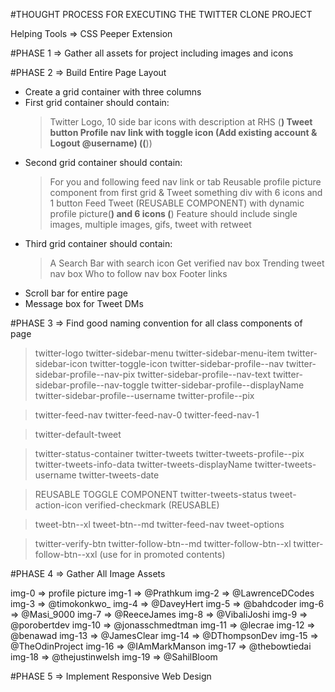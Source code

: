 #THOUGHT PROCESS FOR EXECUTING THE TWITTER CLONE PROJECT

Helping Tools => CSS Peeper Extension

#PHASE 1 => Gather all assets for project including images and icons

#PHASE 2 => Build Entire Page Layout

- Create a grid container with three columns
- First grid container should contain:
  > Twitter Logo,
  > 10 side bar icons with description at RHS (**)
  > Tweet button
  > Profile nav link with toggle icon (Add existing account & Logout @username) ((**))
- Second grid container should contain:
  > For you and following feed nav link or tab
  > Reusable profile picture component from first grid & Tweet something div with 6 icons and 1 button
  > Feed Tweet (REUSABLE COMPONENT) with dynamic profile picture(**) and 6 icons (**)
  > Feature should include single images, multiple images, gifs, tweet with retweet
- Third grid container should contain:
  > A Search Bar with search icon
  > Get verified nav box
  > Trending tweet nav box
  > Who to follow nav box
  > Footer links
- Scroll bar for entire page
- Message box for Tweet DMs

#PHASE 3 => Find good naming convention for all class components of page

> twitter-logo
> twitter-sidebar-menu
> twitter-sidebar-menu-item
> twitter-sidebar-icon
> twitter-toggle-icon
> twitter-sidebar-profile--nav
> twitter-sidebar-profile--nav-pix
> twitter-sidebar-profile--nav-text
> twitter-sidebar-profile--nav-toggle
> twitter-sidebar-profile--displayName
> twitter-sidebar-profile--username
> twitter-profile--pix

> twitter-feed-nav
> twitter-feed-nav-0
> twitter-feed-nav-1

> twitter-default-tweet

> twitter-status-container
> twitter-tweets
> twitter-tweets-profile--pix
> twitter-tweets-info-data
> twitter-tweets-displayName
> twitter-tweets-username
> twitter-tweets-date

> REUSABLE TOGGLE COMPONENT
> twitter-tweets-status
> tweet-action-icon
> verified-checkmark (REUSABLE)

> tweet-btn--xl
> tweet-btn--md
> twitter-feed-nav
> tweet-options

> twitter-verify-btn
> twitter-follow-btn--md
> twitter-follow-btn--xl
> twitter-follow-btn--xxl (use for in promoted contents)

#PHASE 4 => Gather All Image Assets

img-0 => profile picture
img-1 => @Prathkum
img-2 => @LawrenceDCodes
img-3 => @timokonkwo\_
img-4 => @DaveyHert
img-5 => @bahdcoder
img-6 => @Masi_9000
img-7 => @ReeceJames
img-8 => @VibaliJoshi
img-9 => @porobertdev
img-10 => @jonasschmedtman
img-11 => @lecrae
img-12 => @benawad
img-13 => @JamesClear
img-14 => @DThompsonDev
img-15 => @TheOdinProject
img-16 => @IAmMarkManson
img-17 => @thebowtiedai
img-18 => @thejustinwelsh
img-19 => @SahilBloom

#PHASE 5 => Implement Responsive Web Design
